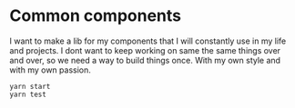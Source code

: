 # Common components
I want to make a lib for my components that I will constantly use in my life and projects. I dont want to keep working on same the same things over and over, so we need a way to build things once. With my own style and with my own passion. 

```
yarn start
yarn test
```